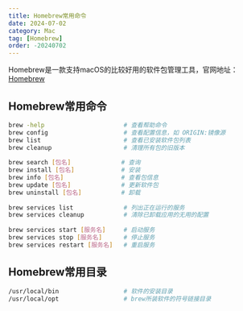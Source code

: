 ```yaml
---
title: Homebrew常用命令
date: 2024-07-02
category: Mac
tag: [Homebrew]
order: -20240702
---
```


Homebrew是一款支持macOS的比较好用的软件包管理工具，官网地址：[Homebrew](https://brew.sh/zh-cn/)

## Homebrew常用命令

```bash
brew -help                      # 查看帮助命令
brew config                     # 查看配置信息，如 ORIGIN:镜像源
brew list                       # 查看已安装软件包列表
brew cleanup                    # 清理所有包的旧版本
 
brew search [包名]              # 查询
brew install [包名]             # 安装
brew info [包名]                # 查看包信息
brew update [包名]              # 更新软件包
brew uninstall [包名]           # 卸载
 
brew services list              # 列出正在运行的服务
brew services cleanup           # 清除已卸载应用的无用的配置
 
brew services start [服务名]     # 启动服务
brew services stop [服务名]      # 停止服务
brew services restart [服务名]   # 重启服务
```

## Homebrew常用目录

```bash
/usr/local/bin                  # 软件的安装目录
/usr/local/opt                  # brew所装软件的符号链接目录
```
